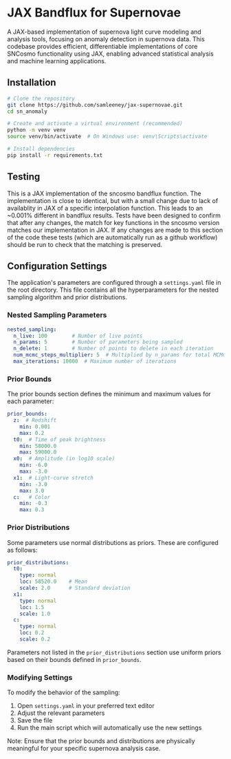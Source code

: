 # JAX Bandflux for Supernovae

A JAX-based implementation of supernova light curve modeling and analysis tools, focusing on anomaly detection in supernova data. This codebase provides efficient, differentiable implementations of core SNCosmo functionality using JAX, enabling advanced statistical analysis and machine learning applications.

## Installation

```bash
# Clone the repository
git clone https://github.com/samleeney/jax-supernovae.git
cd sn_anomaly

# Create and activate a virtual environment (recommended)
python -m venv venv
source venv/bin/activate  # On Windows use: venv\Scripts\activate

# Install dependencies
pip install -r requirements.txt
```

## Testing

This is a JAX implementation of the sncosmo bandflux function. The implementation is close to identical, but with a small change due to lack of availablity in JAX of a specific interpolation function. This leads to an ~0.001% different in bandflux results. Tests have been designed to confirm that after any changes, the match for key functions in the sncosmo version matches our implementation in JAX. If any changes are made to this section of the code these tests (which are automatically run as a github workflow) should be run to check that the matching is preserved. 

## Configuration Settings

The application's parameters are configured through a `settings.yaml` file in the root directory. This file contains all the hyperparameters for the nested sampling algorithm and prior distributions.

### Nested Sampling Parameters

```yaml
nested_sampling:
  n_live: 100        # Number of live points
  n_params: 5        # Number of parameters being sampled
  n_delete: 1        # Number of points to delete in each iteration
  num_mcmc_steps_multiplier: 5  # Multiplied by n_params for total MCMC steps
  max_iterations: 10000  # Maximum number of iterations
```

### Prior Bounds

The prior bounds section defines the minimum and maximum values for each parameter:

```yaml
prior_bounds:
  z:  # Redshift
    min: 0.001
    max: 0.2
  t0:  # Time of peak brightness
    min: 58000.0
    max: 59000.0
  x0:  # Amplitude (in log10 scale)
    min: -6.0
    max: -3.0
  x1:  # Light-curve stretch
    min: -3.0
    max: 3.0
  c:   # Color
    min: -0.3
    max: 0.3
```

### Prior Distributions

Some parameters use normal distributions as priors. These are configured as follows:

```yaml
prior_distributions:
  t0:
    type: normal
    loc: 58520.0    # Mean
    scale: 2.0      # Standard deviation
  x1:
    type: normal
    loc: 1.5
    scale: 1.0
  c:
    type: normal
    loc: 0.2
    scale: 0.2
```

Parameters not listed in the `prior_distributions` section use uniform priors based on their bounds defined in `prior_bounds`.

### Modifying Settings

To modify the behavior of the sampling:

1. Open `settings.yaml` in your preferred text editor
2. Adjust the relevant parameters
3. Save the file
4. Run the main script which will automatically use the new settings

Note: Ensure that the prior bounds and distributions are physically meaningful for your specific supernova analysis case. 